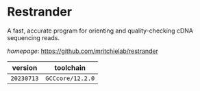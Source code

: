 # Restrander

A fast, accurate program for orienting and quality-checking cDNA sequencing reads.

*homepage*: <https://github.com/mritchielab/restrander>

version | toolchain
--------|----------
``20230713`` | ``GCCcore/12.2.0``
